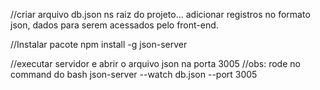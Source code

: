 //criar arquivo db.json ns raiz do projeto...
adicionar registros no formato json, dados para serem acessados pelo front-end.

//Instalar pacote
npm install -g json-server

//executar servidor e abrir o arquivo json na porta 3005
//obs: rode no command do bash
json-server --watch db.json --port 3005

